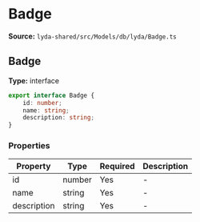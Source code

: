# Badge

**Source:** `lyda-shared/src/Models/db/lyda/Badge.ts`

## Badge

**Type:** interface

```typescript
export interface Badge {
    id: number;
    name: string;
    description: string;
}
```

### Properties

| Property | Type | Required | Description |
|----------|------|----------|-------------|
| id | number | Yes | - |
| name | string | Yes | - |
| description | string | Yes | - |

